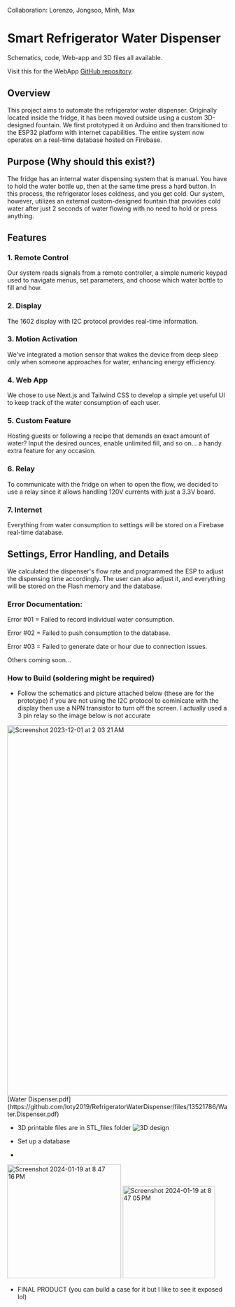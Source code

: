 Collaboration: Lorenzo, Jongsoo, Minh, Max

# Smart Refrigerator Water Dispenser

Schematics, code, Web-app and 3D files all available.

Visit this for the WebApp [GitHub repository](https://github.com/loty2019/water-dispenser-web).

## Overview
This project aims to automate the refrigerator water dispenser. Originally located inside the fridge, it has been moved outside using a custom 3D-designed fountain. We first prototyped it on Arduino and then transitioned to the ESP32 platform with internet capabilities. The entire system now operates on a real-time database hosted on Firebase.

## Purpose (Why should this exist?)

The fridge has an internal water dispensing system that is manual. You have to hold the water bottle up, then at the same time press a hard button. In this process, the refrigerator loses coldness, and you get cold. Our system, however, utilizes an external custom-designed fountain that provides cold water after just 2 seconds of water flowing with no need to hold or press anything.

## Features

### 1. Remote Control

Our system reads signals from a remote controller, a simple numeric keypad used to navigate menus, set parameters, and choose which water bottle to fill and how.

### 2. Display

The 1602 display with I2C protocol provides real-time information.

### 3. Motion Activation

We've integrated a motion sensor that wakes the device from deep sleep only when someone approaches for water, enhancing energy efficiency.

### 4. Web App

We chose to use Next.js and Tailwind CSS to develop a simple yet useful UI to keep track of the water consumption of each user.

### 5. Custom Feature

Hosting guests or following a recipe that demands an exact amount of water? Input the desired ounces, enable unlimited fill, and so on... a handy extra feature for any occasion.

### 6. Relay

To communicate with the fridge on when to open the flow, we decided to use a relay since it allows handling 120V currents with just a 3.3V board.

### 7. Internet

Everything from water consumption to settings will be stored on a Firebase real-time database.

## Settings, Error Handling, and Details

We calculated the dispenser's flow rate and programmed the ESP to adjust the dispensing time accordingly. The user can also adjust it, and everything will be stored on the Flash memory and the database.

### Error Documentation:
Error #01 = Failed to record individual water consumption.

Error #02 = Failed to push consumption to the database.

Error #03 = Failed to generate date or hour due to connection issues.

Others coming soon...

### How to Build (soldering might be required)

- Follow the schematics and picture attached below (these are for the prototype) if you are not using the I2C protocol to cominicate with the display then use a NPN transistor to turn off the screen.
  I actually used a 3 pin relay so the image below is not accurate
<img width="847" alt="Screenshot 2023-12-01 at 2 03 21 AM" src="https://github.com/loty2019/RefrigeratorWaterDispenser/assets/125715080/e65917bb-6f01-427a-8e4f-efa38740c8e7">
[Water Dispenser.pdf](https://github.com/loty2019/RefrigeratorWaterDispenser/files/13521786/Water.Dispenser.pdf)

- 3D printable files are in STL_files folder
![3D design](https://github.com/loty2019/RefrigeratorWaterDispenser/assets/125715080/bef2b874-d871-40e2-90d2-5a8ef3ee35ca)

- Set up a database
- 
<img width="260" alt="Screenshot 2024-01-19 at 8 47 16 PM" src="https://github.com/loty2019/RefrigeratorWaterDispenser/assets/125715080/972a31f8-d2f8-4be3-a782-37fe3cc299a8">


<img width="211" alt="Screenshot 2024-01-19 at 8 47 05 PM" src="https://github.com/loty2019/RefrigeratorWaterDispenser/assets/125715080/fe1532e8-c7da-42ec-a79c-ab5a729e1170">
  
- FINAL PRODUCT (you can build a case for it but I like to see it exposed lol)
